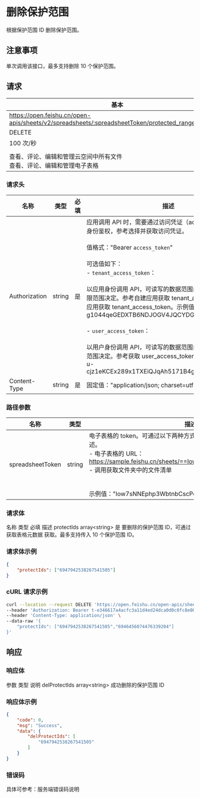 # 删除保护范围

根据保护范围 ID 删除保护范围。

## 注意事项
单次调用该接口，最多支持删除 10 个保护范围。
## 请求
| 基本 |  |
| --- | --- |
| https://open.feishu.cn/open-apis/sheets/v2/spreadsheets/:spreadsheetToken/protected_range_batch_del |
| DELETE |
| 100 次/秒 |
|  |
| 查看、评论、编辑和管理云空间中所有文件<br>查看、评论、编辑和管理电子表格 |


### 请求头
| 名称 | 类型 | 必填 | 描述 |
| --- | --- | --- | --- |
| Authorization | string | 是 | 应用调用 API 时，需要通过访问凭证（access_token）进行身份鉴权，参考选择并获取访问凭证。<br><br>值格式："Bearer `access_token`"<br> <br>可选值如下：<br>- `tenant_access_token`：<br> <br> 以应用身份调用 API，可读写的数据范围由应用自身的数据权限范围决定。参考自建应用获取 tenant_access_token或商店应用获取 tenant_access_token。示例值："Bearer t-g1044qeGEDXTB6NDJOGV4JQCYDGHRBARFTGT1234"<br> <br>- `user_access_token`：<br> <br> 以用户身份调用 API，可读写的数据范围由用户的的数据权限范围决定。参考获取 user_access_token。示例值："Bearer u-cjz1eKCEx289x1TXEiQJqAh5171B4gDHPq00l0GE1234" |
| Content-Type | string | 是 | 固定值："application/json; charset=utf-8" |


### 路径参数
| 名称 | 类型 | 描述 |
| --- | --- | --- |
| spreadsheetToken | string | 电子表格的 token。可通过以下两种方式获取。了解更多，参考电子表格概述。<br>- 电子表格的 URL：https://sample.feishu.cn/sheets/==Iow7sNNEphp3WbtnbCscPqabcef==<br>- 调用获取文件夹中的文件清单<br> <br><br>示例值："Iow7sNNEphp3WbtnbCscPqabcef" |


### 请求体

<md-dt-table>
  <md-dt-thead>
      <md-dt-tr>
  <md-dt-th style="width: 30%;">名称</md-dt-th>
  <md-dt-th style="width: 20%;">类型</md-dt-th>
  <md-dt-th style="width: 10%;">必填</md-dt-th>
  <md-dt-th style="width: 40%;">描述</md-dt-th>
      </md-dt-tr>
  </md-dt-thead>
  <md-dt-tbody>



<md-dt-tr level="0">
<md-dt-td>
protectIds
</md-dt-td>
<md-dt-td>
array&lt;string&gt;
</md-dt-td>
<md-dt-td>
是
</md-dt-td>
<md-dt-td>
要删除的保护范围 ID，可通过获取表格元数据 获取。最多支持传入 10 个保护范围 ID。
</md-dt-td>
</md-dt-tr>

</md-dt-tbody>
</md-dt-table>



### 请求体示例

```json
{
    "protectIds": ["6947942538267541505"]
}
```
###  cURL 请求示例
```bash
curl --location --request DELETE 'https://open.feishu.cn/open-apis/sheets/v2/spreadsheets/shtcngNygNfuqhxTBf588jwgWbJ/protected_range_batch_del' \
--header 'Authorization: Bearer t-e346617a4acfc3a11d4ed24dca0d0c0fc8e0067e' \
--header 'Content-Type: application/json' \
--data-raw '{
    "protectIds": ["6947942538267541505","6946456074476339204"]
}'
```
## 响应
### 响应体
<md-dt-table>
  <md-dt-thead>
    <md-dt-tr>
<md-dt-th style="width: 30%;">参数</md-dt-th>
<md-dt-th style="width: 20%;">类型</md-dt-th>
<md-dt-th style="width: 50%;">说明</md-dt-th>
    </md-dt-tr>
  </md-dt-thead>
  <md-dt-tbody>
    <md-dt-tr level="0">
<md-dt-td>
  delProtectIds
</md-dt-td>
<md-dt-td>
  array&lt;string&gt;
</md-dt-td>
<md-dt-td>
  成功删除的保护范围 ID
</md-dt-td>
    </md-dt-tr>
  </md-dt-tbody>
</md-dt-table>

### 响应体示例
```json
{
    "code": 0,
    "msg": "Success",
    "data": {
        "delProtectIds": [
            "6947942538267541505"
        ]
    }
}
```

### 错误码

具体可参考：服务端错误码说明